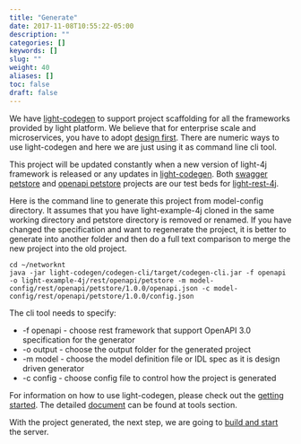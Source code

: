 ```yaml
---
title: "Generate"
date: 2017-11-08T10:55:22-05:00
description: ""
categories: []
keywords: []
slug: ""
weight: 40
aliases: []
toc: false
draft: false
---
```


We have [light-codegen][] to support project scaffolding for all the frameworks provided
by light platform. We believe that for enterprise scale and microservices, you have to
adopt [design first][]. There are numeric ways to use light-codegen and here we are just 
using it as command line cli tool.  

This project will be updated constantly when a new version of light-4j framework 
is released or any updates in [light-codegen][]. Both [swagger petstore][] and 
[openapi petstore][] projects are our test beds for [light-rest-4j][].

Here is the command line to generate this project from model-config directory. It
assumes that you have light-example-4j cloned in the same working directory and 
petstore directory is removed or renamed. If you have changed the specification
and want to regenerate the project, it is better to generate into another folder
and then do a full text comparison to merge the new project into the old project. 

```
cd ~/networknt
java -jar light-codegen/codegen-cli/target/codegen-cli.jar -f openapi -o light-example-4j/rest/openapi/petstore -m model-config/rest/openapi/petstore/1.0.0/openapi.json -c model-config/rest/openapi/petstore/1.0.0/config.json
```

The cli tool needs to specify:
 
* -f openapi       - choose rest framework that support OpenAPI 3.0 specification for the generator
* -o output        - choose the output folder for the generated project
* -m model         - choose the model definition file or IDL spec as it is design driven generator
* -c config        - choose config file to control how the project is generated


For information on how to use light-codegen, please check out the [getting started][]. The
detailed [document][] can be found at tools section. 

With the project generated, the next step, we are going to [build and start][] the server. 

[design first]: /design/design-first/
[light-codegen]: https://github.com/networknt/light-codegen
[light-rest-4j]: /style/light-rest-4j/
[getting started]: /getting-started/light-codegen/
[document]: /tool/light-codegen/
[build and start]: /tutorial/rest/openapi/petstore/build/
[swagger petstore]: https://github.com/networknt/light-example-4j/tree/master/rest/swagger/petstore
[openapi petstore]: https://github.com/networknt/light-example-4j/tree/master/rest/openapi/petstore

